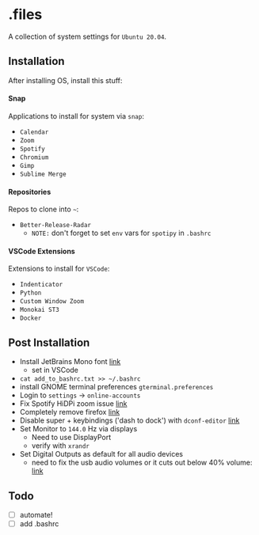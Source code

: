 # .files

A collection of system settings for `Ubuntu 20.04`.

## Installation

After installing OS, install this stuff:

#### Snap

Applications to install for system via `snap`:

* `Calendar`
* `Zoom`
* `Spotify`
* `Chromium`
* `Gimp`
* `Sublime Merge`

#### Repositories

Repos to clone into `~`:

* `Better-Release-Radar`
  * `NOTE:` don't forget to set `env` vars for `spotipy` in `.bashrc`

#### VSCode Extensions

Extensions to install for `VSCode`:

* `Indenticator`
* `Python`
* `Custom Window Zoom`
* `Monokai ST3`
* `Docker`

## Post Installation

* Install JetBrains Mono font [link](https://www.jetbrains.com/lp/mono/)
  * set in VSCode
* `cat add_to_bashrc.txt >> ~/.bashrc`
* install GNOME terminal preferences `gterminal.preferences`
* Login to `settings` -> `online-accounts` 
* Fix Spotify HiDPi zoom issue [link](https://community.spotify.com/t5/Desktop-Linux/Spotify-Hi-DPI-Fix-for-Snap-install/td-p/4576328)
* Completely remove firefox [link](https://askubuntu.com/questions/16758/removing-firefox-in-ubuntu-with-all-add-ons-like-it-never-existed)
* Disable super + keybindings ('dash to dock') with `dconf-editor`  [link](https://askubuntu.com/questions/968103/disable-the-default-app-key-supernum-functionality-on-ubuntu-17-10-and-later/1137705#1137705)
* Set Monitor to `144.0` Hz via displays
  * Need to use DisplayPort
  * verify with `xrandr`
* Set Digital Outputs as default for all audio devices
  * need to fix the usb audio volumes or it cuts out below 40% volume: [link](https://chrisjean.com/fix-for-usb-audio-is-too-loud-and-mutes-at-low-volume-in-ubuntu/)

## Todo

- [ ] automate!
- [ ] add .bashrc
